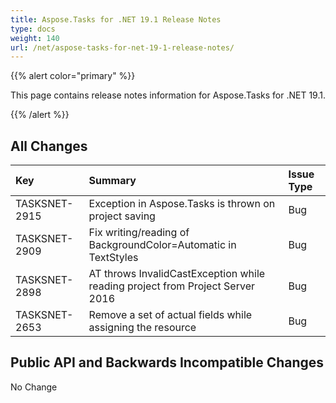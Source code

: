 ```yaml
---
title: Aspose.Tasks for .NET 19.1 Release Notes
type: docs
weight: 140
url: /net/aspose-tasks-for-net-19-1-release-notes/
---
```


{{% alert color="primary" %}} 

This page contains release notes information for Aspose.Tasks for .NET 19.1.

{{% /alert %}} 


## **All Changes**

|**Key**|**Summary**|**Issue Type**|
| :- | :- | :- |
|TASKSNET-2915|Exception in Aspose.Tasks is thrown on project saving|Bug|
|TASKSNET-2909|Fix writing/reading of BackgroundColor=Automatic in TextStyles|Bug|
|TASKSNET-2898|AT throws InvalidCastException while reading project from Project Server 2016|Bug|
|TASKSNET-2653|Remove a set of actual fields while assigning the resource|Bug|
## **Public API and Backwards Incompatible Changes**
No Change
